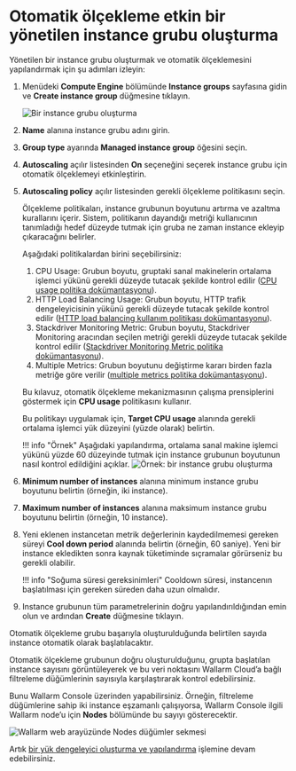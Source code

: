 [img-creating-instance-group]:          ../../../images/installation-gcp/auto-scaling/common/autoscaling-group-guide/create-instance-group.png
[img-create-instance-group-example]:    ../../../images/installation-gcp/auto-scaling/common/autoscaling-group-guide/create-scalable-instance-group.png
[img-checking-nodes-operation]:         ../../../images/cloud-node-status.png

[link-cpu-usage-policy]:                            https://cloud.google.com/compute/docs/autoscaler/scaling-cpu-load-balancing
[link-http-load-balancing-policy]:                  https://cloud.google.com/compute/docs/autoscaler/scaling-cpu-load-balancing#scaling_based_on_https_load_balancing_serving_capacity
[link-stackdriver-monitoring-metric-policy]:        https://cloud.google.com/compute/docs/autoscaler/scaling-stackdriver-monitoring-metrics
[link-multiple-metrics-policy]:                     https://cloud.google.com/compute/docs/autoscaler/multiple-policies
[link-creating-load-balancer]:                      load-balancing-guide.md

# Otomatik ölçekleme etkin bir yönetilen instance grubu oluşturma

Yönetilen bir instance grubu oluşturmak ve otomatik ölçeklemesini yapılandırmak için şu adımları izleyin:

1. Menüdeki **Compute Engine** bölümünde **Instance groups** sayfasına gidin ve **Create instance group** düğmesine tıklayın.

    ![Bir instance grubu oluşturma][img-creating-instance-group]

2. **Name** alanına instance grubu adını girin.

3. **Group type** ayarında **Managed instance group** öğesini seçin.

4. **Autoscaling** açılır listesinden **On** seçeneğini seçerek instance grubu için otomatik ölçeklemeyi etkinleştirin.

5. **Autoscaling policy** açılır listesinden gerekli ölçekleme politikasını seçin.
    
    Ölçekleme politikaları, instance grubunun boyutunu artırma ve azaltma kurallarını içerir. Sistem, politikanın dayandığı metriği kullanıcının tanımladığı hedef düzeyde tutmak için gruba ne zaman instance ekleyip çıkaracağını belirler.
    
    Aşağıdaki politikalardan birini seçebilirsiniz:
    
    1. CPU Usage: Grubun boyutu, gruptaki sanal makinelerin ortalama işlemci yükünü gerekli düzeyde tutacak şekilde kontrol edilir ([CPU usage politika dokümantasyonu][link-cpu-usage-policy]).
    2. HTTP Load Balancing Usage: Grubun boyutu, HTTP trafik dengeleyicisinin yükünü gerekli düzeyde tutacak şekilde kontrol edilir ([HTTP load balancing kullanım politikası dokümantasyonu][link-http-load-balancing-policy]).
    3. Stackdriver Monitoring Metric: Grubun boyutu, Stackdriver Monitoring aracından seçilen metriği gerekli düzeyde tutacak şekilde kontrol edilir ([Stackdriver Monitoring Metric politika dokümantasyonu][link-stackdriver-monitoring-metric-policy]).
    4. Multiple Metrics: Grubun boyutunu değiştirme kararı birden fazla metriğe göre verilir ([multiple metrics politika dokümantasyonu][link-multiple-metrics-policy]). 
    
    Bu kılavuz, otomatik ölçekleme mekanizmasının çalışma prensiplerini göstermek için **CPU usage** politikasını kullanır.
    
    Bu politikayı uygulamak için, **Target CPU usage** alanında gerekli ortalama işlemci yük düzeyini (yüzde olarak) belirtin.
    
    !!! info "Örnek"
        Aşağıdaki yapılandırma, ortalama sanal makine işlemci yükünü yüzde 60 düzeyinde tutmak için instance grubunun boyutunun nasıl kontrol edildiğini açıklar.
        ![Örnek: bir instance grubu oluşturma][img-create-instance-group-example]

6. **Minimum number of instances** alanına minimum instance grubu boyutunu belirtin (örneğin, iki instance).

7. **Maximum number of instances** alanına maksimum instance grubu boyutunu belirtin (örneğin, 10 instance).

8. Yeni eklenen instancetan metrik değerlerinin kaydedilmemesi gereken süreyi **Cool down period** alanında belirtin (örneğin, 60 saniye). Yeni bir instance ekledikten sonra kaynak tüketiminde sıçramalar görürseniz bu gerekli olabilir. 

    !!! info "Soğuma süresi gereksinimleri"
        Cooldown süresi, instancenın başlatılması için gereken süreden daha uzun olmalıdır.

9. Instance grubunun tüm parametrelerinin doğru yapılandırıldığından emin olun ve ardından **Create** düğmesine tıklayın.

Otomatik ölçekleme grubu başarıyla oluşturulduğunda belirtilen sayıda instance otomatik olarak başlatılacaktır.

Otomatik ölçekleme grubunun doğru oluşturulduğunu, grupta başlatılan instance sayısını görüntüleyerek ve bu veri noktasını Wallarm Cloud’a bağlı filtreleme düğümlerinin sayısıyla karşılaştırarak kontrol edebilirsiniz.

Bunu Wallarm Console üzerinden yapabilirsiniz. Örneğin, filtreleme düğümlerine sahip iki instance eşzamanlı çalışıyorsa, Wallarm Console ilgili Wallarm node’u için **Nodes** bölümünde bu sayıyı gösterecektir.

![Wallarm web arayüzünde **Nodes** düğümler sekmesi][img-checking-nodes-operation]

Artık [bir yük dengeleyici oluşturma ve yapılandırma][link-creating-load-balancer] işlemine devam edebilirsiniz.